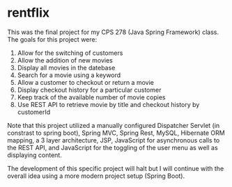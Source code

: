 # rentflix
This was the final project for my CPS 278 (Java Spring Framework) class. The goals for this project were:
  
  1. Allow for the switching of customers
  2. Allow the addition of new movies
  3. Display all movies in the datebase
  3. Search for a movie using a keyword
  4. Allow a customer to checkout or return a movie
  5. Display checkout history for a particular customer
  6. Keep track of the available number of movie copies
  7. Use REST API to retrieve movie by title and checkout history by customerId
  
Note that this project utilized a manually configured Dispatcher Servlet (in constrast to spring boot), Spring MVC, Spring Rest, MySQL, Hibernate ORM mapping, a 3 layer architecture, JSP, JavaScript for asynchronous calls to the REST API, and JavaScript for the toggling of the user menu as well as displaying content.

The development of this specific project will halt but I will continue with the overall idea using a more modern project setup (Spring Boot).  
